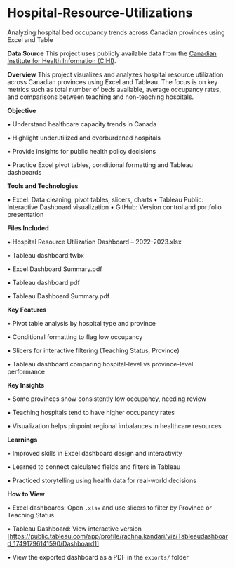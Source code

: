 # Hospital-Resource-Utilizations
Analyzing hospital bed occupancy trends across Canadian provinces using Excel and Table

**Data Source**
This project uses publicly available data from the [Canadian Institute for Health Information (CIHI)](https://www.cihi.ca/en/hospital-beds-staffed-and-in-operation-2022-2023).


**Overview**
This project visualizes and analyzes hospital resource utilization across Canadian provinces using Excel and Tableau. The focus is on key metrics such as total number of beds available, average occupancy rates, and comparisons between teaching and non-teaching hospitals.


**Objective**

•	Understand healthcare capacity trends in Canada

•	Highlight underutilized and overburdened hospitals

•	Provide insights for public health policy decisions

•	Practice Excel pivot tables, conditional formatting and Tableau dashboards

**Tools and Technologies**

•	Excel: Data cleaning, pivot tables, slicers, charts
•	Tableau Public: Interactive Dashboard visualization 
•	GitHub: Version control and portfolio presentation

**Files Included**

•	Hospital Resource Utilization Dashboard – 2022-2023.xlsx 

•	Tableau dashboard.twbx

•	Excel Dashboard Summary.pdf

•	Tableau dashboard.pdf

•	Tableau Dashboard Summary.pdf

**Key Features**

•	Pivot table analysis by hospital type and province

•	Conditional formatting to flag low occupancy

•	Slicers for interactive filtering (Teaching Status, Province)

•	Tableau dashboard comparing hospital-level vs province-level performance

**Key Insights**

•	Some provinces show consistently low occupancy, needing review

•	Teaching hospitals tend to have higher occupancy rates

•	Visualization helps pinpoint regional imbalances in healthcare resources

**Learnings**

•	Improved skills in Excel dashboard design and interactivity

•	Learned to connect calculated fields and filters in Tableau

•	Practiced storytelling using health data for real-world decisions

**How to View**

•	Excel dashboards: Open `.xlsx` and use slicers to filter by Province or Teaching Status

•	Tableau Dashboard: View interactive version [https://public.tableau.com/app/profile/rachna.kandari/viz/Tableaudashboard_17491796141590/Dashboard1]

•	View the exported dashboard as a PDF in the `exports/` folder
